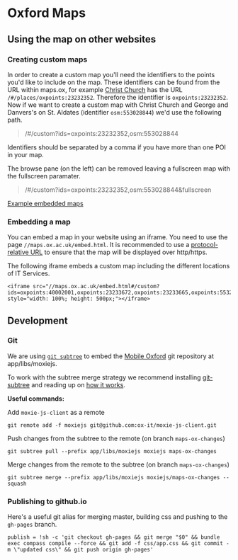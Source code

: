 # Oxford Maps

## Using the map on other websites

### Creating custom maps

In order to create a custom map you'll need the identifiers to the points you'd like to include on the map.
These identifiers can be found from the URL within maps.ox, for example [Christ Church](http://ox-it.github.io/maps.ox/#/places/oxpoints:23232352) has the URL `/#/places/oxpoints:23232352`.
Therefore the identifier is `oxpoints:23232352`. Now if we want to create a custom map with Christ Church and George and Danvers's on St. Aldates
(identifier `osm:553028844`) we'd use the following path.

> /#/custom?ids=oxpoints:23232352,osm:553028844

Identifiers should be separated by a comma if you have more than one POI in your map.

The browse pane (on the left) can be removed leaving a fullscreen map with the fullscreen paramater.

> /#/custom?ids=oxpoints:23232352,osm:553028844&fullscreen

[Example embedded maps](examples/custom.html)

### Embedding a map

You can embed a map in your website using an iframe. You need to use the page `//maps.ox.ac.uk/embed.html`.
It is recommended to use a [protocol-relative URL](http://www.paulirish.com/2010/the-protocol-relative-url/) to ensure that the map will be displayed over http/https.


The following iframe embeds a custom map including the different locations of IT Services.

    <iframe src="//maps.ox.ac.uk/embed.html#/custom?ids=oxpoints:40002001,oxpoints:23233672,oxpoints:23233665,oxpoints:55329098,oxpoints:23233636" style="width: 100%; height: 500px;"></iframe>

## Development

### Git

We are using [`git subtree`](https://github.com/git/git/blob/master/contrib/subtree/git-subtree.txt)
to embed the [Mobile Oxford](https://github.com/ox-it/moxie-js-client) git repository at
app/libs/moxiejs.

To work with the subtree merge strategy we recommend installing
[git-subtree](https://github.com/git/git/blob/master/contrib/subtree/git-subtree.txt) and reading up
on [how it works](http://blogs.atlassian.com/2013/05/alternatives-to-git-submodule-git-subtree/).

**Useful commands:**

Add `moxie-js-client` as a remote

    git remote add -f moxiejs git@github.com:ox-it/moxie-js-client.git

Push changes from the subtree to the remote (on branch `maps-ox-changes`)

    git subtree pull --prefix app/libs/moxiejs moxiejs maps-ox-changes

Merge changes from the remote to the subtree (on branch `maps-ox-changes`)

    git subtree merge --prefix app/libs/moxiejs moxiejs/maps-ox-changes --squash


### Publishing to github.io

Here's a useful git alias for merging master, building css and pushing to the `gh-pages` branch.

    publish = !sh -c 'git checkout gh-pages && git merge "$0" && bundle exec compass compile --force && git add -f css/app.css && git commit -m \"updated css\" && git push origin gh-pages'
